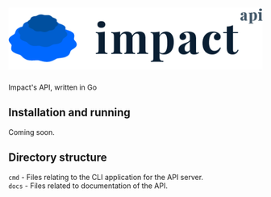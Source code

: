 # ![Impact API](docs/static/img/impact-api-logo-512.png)
Impact's API, written in Go
## Installation and running
Coming soon.
## Directory structure
`cmd` - Files relating to the CLI application for the API server.  
`docs` - Files related to documentation of the API.
